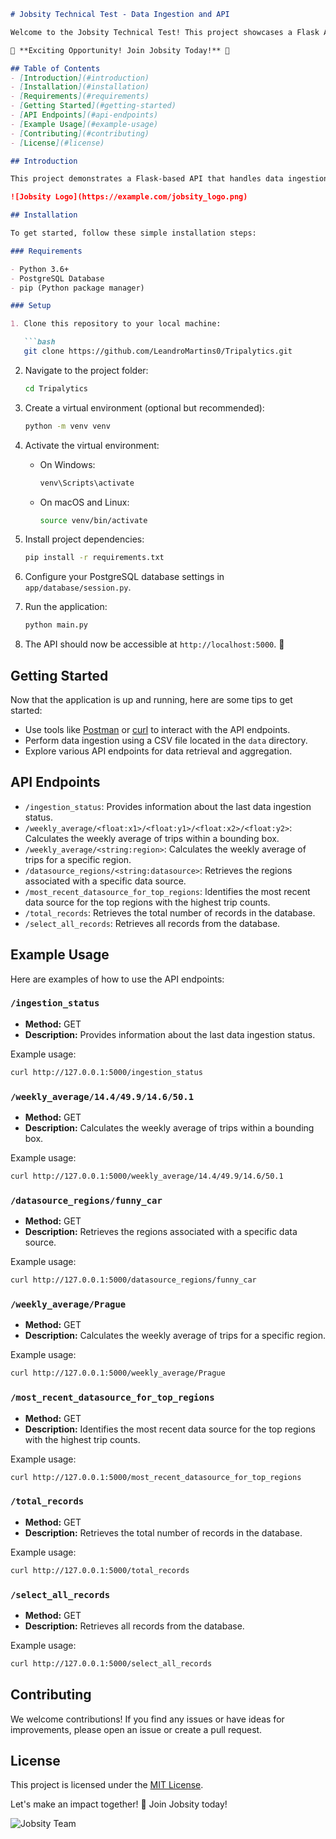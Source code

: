 ```markdown
# Jobsity Technical Test - Data Ingestion and API

Welcome to the Jobsity Technical Test! This project showcases a Flask API for data ingestion, aggregation, and retrieval.

🚀 **Exciting Opportunity! Join Jobsity Today!** 🚀

## Table of Contents
- [Introduction](#introduction)
- [Installation](#installation)
- [Requirements](#requirements)
- [Getting Started](#getting-started)
- [API Endpoints](#api-endpoints)
- [Example Usage](#example-usage)
- [Contributing](#contributing)
- [License](#license)

## Introduction

This project demonstrates a Flask-based API that handles data ingestion from a CSV file into a PostgreSQL database. It also provides various endpoints for querying and aggregating data. The project is designed to showcase your technical skills, so let's dive in!

![Jobsity Logo](https://example.com/jobsity_logo.png)

## Installation

To get started, follow these simple installation steps:

### Requirements

- Python 3.6+
- PostgreSQL Database
- pip (Python package manager)

### Setup

1. Clone this repository to your local machine:

   ```bash
   git clone https://github.com/LeandroMartins0/Tripalytics.git
   ```

2. Navigate to the project folder:

   ```bash
   cd Tripalytics
   ```

3. Create a virtual environment (optional but recommended):

   ```bash
   python -m venv venv
   ```

4. Activate the virtual environment:

   - On Windows:

     ```bash
     venv\Scripts\activate
     ```

   - On macOS and Linux:

     ```bash
     source venv/bin/activate
     ```

5. Install project dependencies:

   ```bash
   pip install -r requirements.txt
   ```

6. Configure your PostgreSQL database settings in `app/database/session.py`.

7. Run the application:

   ```bash
   python main.py
   ```

8. The API should now be accessible at `http://localhost:5000`. 🎉

## Getting Started

Now that the application is up and running, here are some tips to get started:

- Use tools like [Postman](https://www.postman.com/) or [curl](https://curl.se/) to interact with the API endpoints.
- Perform data ingestion using a CSV file located in the `data` directory.
- Explore various API endpoints for data retrieval and aggregation.

## API Endpoints

- `/ingestion_status`: Provides information about the last data ingestion status.
- `/weekly_average/<float:x1>/<float:y1>/<float:x2>/<float:y2>`: Calculates the weekly average of trips within a bounding box.
- `/weekly_average/<string:region>`: Calculates the weekly average of trips for a specific region.
- `/datasource_regions/<string:datasource>`: Retrieves the regions associated with a specific data source.
- `/most_recent_datasource_for_top_regions`: Identifies the most recent data source for the top regions with the highest trip counts.
- `/total_records`: Retrieves the total number of records in the database.
- `/select_all_records`: Retrieves all records from the database.

## Example Usage

Here are examples of how to use the API endpoints:

### `/ingestion_status`

- **Method:** GET
- **Description:** Provides information about the last data ingestion status.

Example usage:
```bash
curl http://127.0.0.1:5000/ingestion_status
```

### `/weekly_average/14.4/49.9/14.6/50.1`

- **Method:** GET
- **Description:** Calculates the weekly average of trips within a bounding box.

Example usage:
```bash
curl http://127.0.0.1:5000/weekly_average/14.4/49.9/14.6/50.1
```

### `/datasource_regions/funny_car`

- **Method:** GET
- **Description:** Retrieves the regions associated with a specific data source.

Example usage:
```bash
curl http://127.0.0.1:5000/datasource_regions/funny_car
```

### `/weekly_average/Prague`

- **Method:** GET
- **Description:** Calculates the weekly average of trips for a specific region.

Example usage:
```bash
curl http://127.0.0.1:5000/weekly_average/Prague
```

### `/most_recent_datasource_for_top_regions`

- **Method:** GET
- **Description:** Identifies the most recent data source for the top regions with the highest trip counts.

Example usage:
```bash
curl http://127.0.0.1:5000/most_recent_datasource_for_top_regions
```

### `/total_records`

- **Method:** GET
- **Description:** Retrieves the total number of records in the database.

Example usage:
```bash
curl http://127.0.0.1:5000/total_records
```

### `/select_all_records`

- **Method:** GET
- **Description:** Retrieves all records from the database.

Example usage:
```bash
curl http://127.0.0.1:5000/select_all_records
```

## Contributing

We welcome contributions! If you find any issues or have ideas for improvements, please open an issue or create a pull request.

## License

This project is licensed under the [MIT License](LICENSE).

Let's make an impact together! 🚀 Join Jobsity today!

![Jobsity Team](https://example.com/jobsity_team_photo.jpg)
```